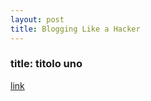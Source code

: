 ```yaml
---
layout: post
title: Blogging Like a Hacker
---
```


### title: titolo uno
[link](http://./paolo.html)

